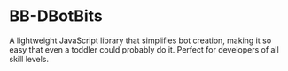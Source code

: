 # BB-DBotBits
A lightweight JavaScript library that simplifies bot creation, making it so easy that even a toddler could probably do it. Perfect for developers of all skill levels.
